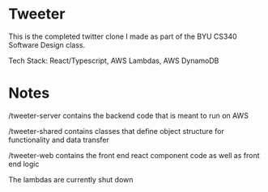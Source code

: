 # Tweeter

This is the completed twitter clone I made as part of the BYU CS340 Software Design class.

Tech Stack:
React/Typescript, AWS Lambdas, AWS DynamoDB

# Notes

/tweeter-server contains the backend code that is meant to run on AWS

/tweeter-shared contains classes that define object structure for functionality and data transfer

/tweeter-web contains the front end react component code as well as front end logic

The lambdas are currently shut down
